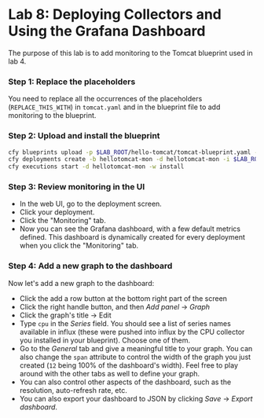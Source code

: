 # Lab 8: Deploying Collectors and Using the Grafana Dashboard

The purpose of this lab is to add monitoring to the Tomcat blueprint used in lab 4.

### Step 1: Replace the placeholders

You need to replace all the occurrences of the placeholders (`REPLACE_THIS_WITH`) in `tomcat.yaml` and in the blueprint file to add monitoring to the blueprint.

### Step 2: Upload and install the blueprint

```bash
cfy blueprints upload -p $LAB_ROOT/hello-tomcat/tomcat-blueprint.yaml -b hellotomcat-mon
cfy deployments create -b hellotomcat-mon -d hellotomcat-mon -i $LAB_ROOT/hello-tomcat/tomcat.yaml
cfy executions start -d hellotomcat-mon -w install
```

### Step 3: Review monitoring in the UI

* In the web UI, go to the deployment screen.
* Click your deployment.
* Click the "Monitoring" tab.
* Now you can see the Grafana dashboard, with a few default metrics defined. This dashboard is dynamically created for every deployment when you click the "Monitoring" tab.

### Step 4: Add a new graph to the dashboard

Now let's add a new graph to the dashboard:

* Click the add a row button at the bottom right part of the screen 
* Click the right handle button, and then *Add panel* -> *Graph*
* Click the graph's title -> Edit
* Type `cpu` in the *Series* field. You should see a list of series names available in influx (these were pushed into influx by the CPU collector you installed in your blueprint). Choose one of them.
* Go to the *General* tab and give a meaningful title to your graph. You can also change the `span` attribute to control the width of the graph you just created (`12` being 100% of the dashboard's width). Feel free to play around with the other tabs as well to define your graph.
* You can also control other aspects of the dashboard, such as the resolution, auto-refresh rate, etc.
* You can also export your dashboard to JSON by clicking *Save* -> *Export dashboard*.